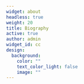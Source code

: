 ```yaml
---
widget: about
headless: true
weight: 20
title: Biography
active: true
author: admin
widget_id: cc
design:
  background:
    color: ""
    text_color_light: false
    image: ""
---
```

